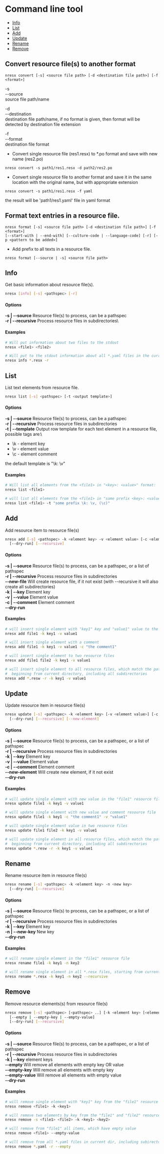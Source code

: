 Command line tool
================

- [Info](#info)
- [List](#list)
- [Add](#add)
- [Update](#update)
- [Rename](#rename)
- [Remove](#remove)

## Convert resource file(s) to another format

```
nresx convert [-s] <source file path> [-d <destination file path>] [-f <format>]
```

-s\
--source\
source file path/name

-d\
--destination\
destination file path/name, if no format is given, then format will be detected by destination file extension

-f\
--format\
destination file format


- Convert single resource file (res1.resx) to *.po format and save with new name (res2.po)

```nresx convert -s path1/res1.resx -d path2/res2.po```

- Convert single resource file to another format and save it in the same location with the original name, but with appropriate extension

```
nresx convert -s path1/res1.resx -f yaml
```
the result will be 'path1/res1.yaml' file in yaml format


## Format text entries in a resource file.

```
nresx format [-s] <source file path> [-d <destination file path>] [-f <format>]  
[--start-with | --end-with] [--culture-code | --language-code] [-r] [-p <pattern to be added>]
```

- Add prefix to all texts in a resource file.

```
nresx format [--source | -s] <source file path>
```

## Info
Get basic information about resource file(s).


```sh
nresx [info] [-s] <pathspec> [-r]
```

#### Options

**-s | --source** Resource file(s) to process, can be a pathspec\
**-r | --recursive** Process resource files in subdirectories\

#### Examples

```sh
# Will put information about two files to the stdout
nresx <file1> <file2>

# Will put to the stdout information about all *.yaml files in the current directory, including all subdirectories
nresx info *.resx -r
```


## List
List text elements from resource file.

```sh
nresx list [-s] <pathspec> [-t <output template>]
```

#### Options

**-s | --source** Resource file(s) to process, can be a pathspec\
**-r | --recursive** Process resource files in subdirectories\
**-t | --template** Output row template for each text element in a resource file,\
possible tags are:\
- \k - element key
- \v - element value
- \c - element comment

the default template is "\k: \v"

#### Examples

```sh
# Will list all elements from the <file1> in "<key>: <value>" format:
nresx list <file1>

# will list all elements from the <file1> in "some prefix <key>: <value>, (<comment>)" format:
nresx list <file1> -t "some prefix \k: \v, (\c)"
```


## Add
Add resource item to resource file(s)

```sh
nresx add [-s] <pathspec> -k <element key> -v <element value> [-c <element comment>] 
  [--dry-run] [--recursive]
```

#### Options

**-s | --source**  Resource file(s) to process, can be a pathspec, or a list of pathspec\
**-r | --recursive**  Process resource files in subdirectories\
**--new-file** Will create resource file, if it not exist (with --recursive it will also create all subdirectories)\
**-k | --key**  Element key\
**-v | --value**  Element value\
**-c | --comment**  Element comment\
**--dry-run**

#### Examples

```sh
# will insert single element with "key1" key and "value1" value to the "file1" resource file
nresx add file1 -k key1 -v value1

# will insert single element with a comment
nresx add file1 -k key1 -v value1 -c "the comment1"

# will insert single element to two resource files
nresx add file1 file2 -k key1 -v value1

# will insert single element to all resource files, which match the pathspec, 
#  beginning from current directory, including all subdirectories
nresx add *.resw -r -k key1 -v value1
```

## Update
Update resource item in resource file(s)

```sh
nresx update [-s] <pathspec> -k <element key> [-v <element value>] [-c <element comment>] 
  [--dry-run] [--recursive] [--new-element]
```

#### Options

**-s | --source**  Resource file(s) to process, can be a pathspec, or a list of pathspec\
**-r | --recursive**  Process resource files in subdirectories\
**-k | --key**  Element key\
**-v | --value**  Element value\
**-c | --comment**  Element comment\
**--new-element** Will create new element, if it not exist\
**--dry-run**

#### Examples

```sh
# will update single element with new value in the "file1" resource file
nresx update file1 -k key1 -v value1

# will update single element with new value and comment resource file
nresx update file1 -k key1 -c "the comment1" -v "value1"

# will update single element value in two resource files
nresx update file1 file2 -k key1 -v value1

# will update single element in all resource files, which match the pathspec, 
#  beginning from current directory, including all subdirectories
nresx update *.resw -r -k key1 -v value1
```


## Rename
Rename resource item in resource file(s)

```sh
nresx rename [-s] <pathspec> -k <element key> -n <new key>
  [--dry-run] [--recursive]
```

#### Options

**-s | --source**  Resource file(s) to process, can be a pathspec, or a list of pathspec\
**-r | --recursive**  Process resource files in subdirectories\
**-k | --key**  Element key\
**-n | --new-key**  New key\
**--dry-run**

#### Examples

```sh
# will rename single element in the "file1" resource file
nresx rename file1 -k key1 -n key2

# will rename single element in all *.resx files, starting from current directory
nresx rename *.resx -k key1 -n key2 --recursive
```


## Remove
Remove resource elements(s) from resource file(s)

```sh
nresx remove [-s] <pathspec> [<pathspec> ..] [-k <element key> [<element key> ..]] 
  [--empty | --empty-key | --empty-value] 
  [--dry-run] [--recursive]
```

#### Options

**-s | --source**  Resource file(s) to process, can be a pathspec, or a list of pathspec\
**-r | --recursive**  Process resource files in subdirectories\
**-k | --key**  element keys\
**--empty**  Will remove all elements with empty key OR value\
**--empty-key**  Will remove all elements with empty key\
**--empty-value**  Will remove all elements with empty value\
**--dry-run** 

#### Examples

```sh
# will remove single element with "key1" key from the "file1" resource file
nresx remove <file1> -k <key1>

# will remove two elements by key from the "file1" and "file2" resource file
nresx remove -s <file1> <file2> -k <key1> <key2>

# will remove from "file1" all items, which have empty value
nresx remove <file1> --empty-value

# will remove from all *.yaml files in current dir, including subirectories all items, which have empty key or value
nresx remove *.yaml -r --empty
```
